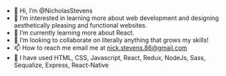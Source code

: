 - 👋 Hi, I’m @NicholasStevens
- 👀 I’m interested in learning more about web development and designing aesthetically pleasing and functional websites.
- 🌱 I’m currently learning more about React.
- 💞️ I’m looking to collaborate on literally anything that grows my skills!
- 📫 How to reach me email me at nick.stevens.86@gmail.com
- 📝 I have used HTML, CSS, Javascript, React, Redux, NodeJs, Sass, Sequalize, Express, React-Native
<!---
NicholasStevens/NicholasStevens is a ✨ special ✨ repository because its `README.md` (this file) appears on your GitHub profile.
You can click the Preview link to take a look at your changes.
--->
